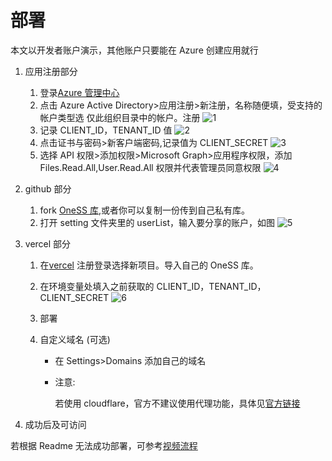 # 部署

本文以开发者账户演示，其他账户只要能在 Azure 创建应用就行

1. 应用注册部分
   1. 登录[Azure 管理中心](http://aad.portal.azure.com)
   2. 点击 Azure Active Directory>应用注册>新注册，名称随便填，受支持的帐户类型选 仅此组织目录中的帐户。注册
      ![1](https://oness.dzaaaaaa.com/docImage/deploy/1.png)
   3. 记录 CLIENT_ID，TENANT_ID 值
      ![2](https://oness.dzaaaaaa.com/docImage/deploy/2.png)
   4. 点击证书与密码>新客户端密码,记录值为 CLIENT_SECRET
      ![3](https://oness.dzaaaaaa.com/docImage/deploy/3.png)
   5. 选择 API 权限>添加权限>Microsoft Graph>应用程序权限，添加 Files.Read.All,User.Read.All 权限并代表管理员同意权限
      ![4](https://oness.dzaaaaaa.com/docImage/deploy/4.png)
2. github 部分
   1. fork [OneSS 库](https://github.com/Tualin14/OneSS),或者你可以复制一份传到自己私有库。
   2. 打开 setting 文件夹里的 userList，输入要分享的账户，如图
      ![5](https://oness.dzaaaaaa.com/docImage/deploy/5.png)
3. vercel 部分

   1. 在[vercel](https://vercel.com/new) 注册登录选择新项目。导入自己的 OneSS 库。
   2. 在环境变量处填入之前获取的 CLIENT_ID，TENANT_ID，CLIENT_SECRET
      ![6](https://oness.dzaaaaaa.com/docImage/deploy/6.png)
   3. 部署
   4. 自定义域名 (可选)

      - 在 Settings>Domains 添加自己的域名
      - 注意:

        若使用 cloudflare，官方不建议使用代理功能，具体见[官方链接](https://vercel.com/support/articles/using-cloudflare-with-vercel?query=cloudf)

4. 成功后及可访问

若根据 Readme 无法成功部署，可参考[视频流程](https://www.bilibili.com/video/BV1SZ4y1d73v/)
